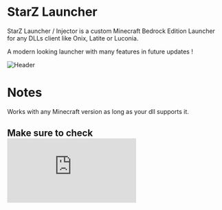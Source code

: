 # StarZ Launcher
StarZ Launcher / Injector is a custom Minecraft Bedrock Edition Launcher for any DLLs client like Onix, Latite or Luconia.

A modern looking launcher with many features in future updates !

![Header](https://cdn.discordapp.com/attachments/1072331008613044274/1086992324099309618/StarZ.png)

# Notes
Works with any Minecraft version as long as your dll supports it.

## Make sure to check ![LICENSE.md](https://github.com/ignYoqzii/StarZLauncher/blob/main/LICENSE.md)



